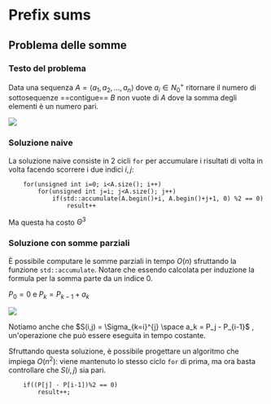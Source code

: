 # Prefix sums

## Problema delle somme

### Testo del problema

Data una sequenza $A = \langle a_1, a_2, \ldots, a_n \rangle$ dove $a_i \in N_{0}^{+}$ ritornare il numero di sottosequenze ==contigue== $B$ non vuote di $A$ dove la somma degli elementi è un numero pari.

![](./static/p_sum.png)

### Soluzione naive

La soluzione naive consiste in 2 cicli `for` per accumulare i risultati di volta in volta facendo scorrere i due indici $i, j$:

```
    for(unsigned int i=0; i<A.size(); i++)
        for(unsigned int j=i; j<A.size(); j++)
            if(std::accumulate(A.begin()+i, A.begin()+j+1, 0) %2 == 0)
                result++
```

Ma questa ha costo $\Theta^3$

### Soluzione con somme parziali

È possibile computare le somme parziali in tempo $O(n)$ sfruttando la funzione `std::accumulate`.
Notare che essendo calcolata per induzione la formula per la somma parte da un indice 0.

$P_0 = 0$ e $P_k = P_{k-1} + a_k$

![](./static/partial_sum.png)

Notiamo anche che $S(i,j) = \Sigma_{k=i}^{j} \space a_k = P_j - P_{i-1}$ , un'operazione che può essere eseguita in tempo costante.

Sfruttando questa soluzione, è possibile progettare un algoritmo che impiega $O(n^2)$: viene mantenuto lo stesso ciclo `for` di prima, ma ora basta controllare che $S(i,j)$ sia pari.

```
    if((P[j] - P[i-1])%2 == 0)
        result++;
```
